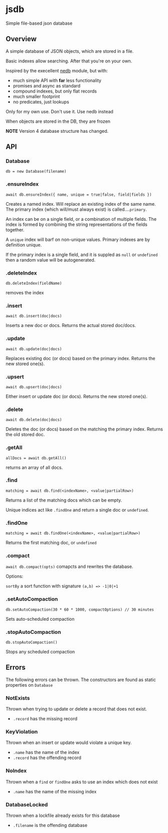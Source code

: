 # jsdb
Simple file-based json database

## Overview

A simple database of JSON objects, which are stored in a file.

Basic indexes allow searching. After that you're on your own.

Inspired by the execellent [nedb](https://www.npmjs.com/package/nedb) module, but with:
- much simple API with **far** less functionality
- promises and async as standard
- compound indexes, but only flat records
- much smaller footprint
- no predicates, just lookups

Only for my own use. Don't use it. Use nedb instead

When objects are stored in the DB, they are frozen

**NOTE** Version 4 database structure has changed.

## API

### Database

`db = new Database(filename)`


### .ensureIndex

`await db.ensureIndex({ name, unique = true|false, field|fields })`

Creates a named index. Will replace an existing index of the same
name. The primary index (which will/must always exist) is called....`primary`.

An index can be on a single field, or a combination of multiple fields.
The index is formed by combining the string representations of the fields
together.

A `unique` index will barf on non-unique values. Primary indexes are by
definition unique.

If the primary index is a single field, and it is suppled as `null` or `undefined`
then a random value will be autogenerated.

### .deleteIndex

`db.deleteIndex(fieldName)`

removes the index

### .insert

`await db.insert(doc|docs)`

Inserts a new doc or docs. Returns the actual stored doc/docs.

### .update

`await db.update(doc|docs)`

Replaces existing doc (or docs) based on the primary index.
Returns the new stored one(s).

### .upsert

`await db.upsert(doc|docs)`

Either insert or update doc (or docs). Returns the new stored one(s).

### .delete

`await db.delete(doc|docs)`

Deletes the doc (or docs) based on the matching the primary index.
Returns the old stored doc.

### .getAll

`allDocs = await db.getAll()`

returns an array of all docs.

### .find

`matching = await db.find(<indexName>, <value|partialRow>)`

Returns a list of the matching docs which can be empty.

Unique indices act like `.findOne` and return a single doc or `undefined`.

### .findOne

`matching = await db.findOne(<indexName>, <value|partialRow>)`

Returns the first matching doc, or `undefined`

### .compact

`await db.compact(opts)`
comapcts and rewrites the database.

Options:

`sortBy` a sort function with signature `(a,b) => -1|0|+1`


### .setAutoCompaction

`db.setAutoCompaction(30 * 60 * 1000, compactOptions) // 30 minutes`

Sets auto-scheduled compaction

### .stopAutoCompaction

`db.stopAutoCompaction()`

Stops any scheduled compaction

## Errors

The following errors can be thrown.
The constructors are found as static properties on `Database`

### NotExists

Thrown when trying to update or delete a record that does not exist.

- `.record` has the missing record

### KeyViolation

Thrown when an insert or update would violate a unique key.

- `.name` has the name of the index
- `.record` has the offending record

### NoIndex

Thrown when a `find` or `findOne` asks to use an index which does not exist

- `.name` has the name of the missing index

### DatabaseLocked

Thrown when a lockfile already exists for this database

- `.filename` is the offending database

